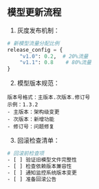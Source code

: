 ## 模型更新流程

1. 灰度发布机制：
```python
# 新模型流量分配比例
release_config = {
    "v1.0": 0.2,  # 20%流量
    "v1.1": 0.8    # 80%流量
}
```

2. 模型版本规范：
```
版本号格式：主版本.次版本.修订号
示例：1.3.2
- 主版本：架构级变更
- 次版本：新增功能
- 修订号：问题修复
```

3. 回滚检查清单：
```bash
# 回滚前检查项
- [ ] 验证旧模型文件完整性
- [ ] 检查依赖版本兼容性
- [ ] 通知监控系统版本变更
- [ ] 准备回滚公告
``` 